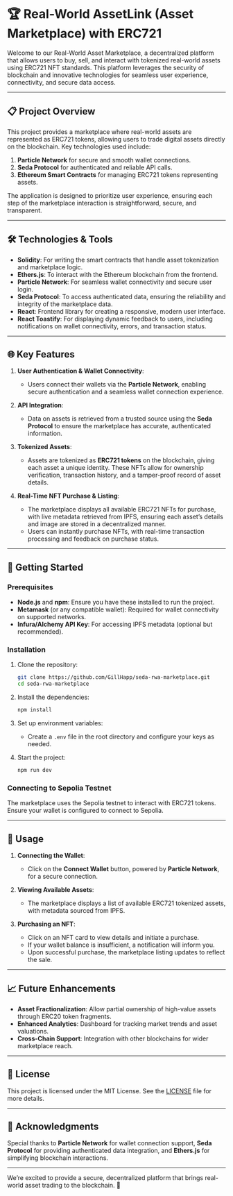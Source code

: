 

# 🏆 Real-World AssetLink (Asset Marketplace) with ERC721 

Welcome to our Real-World Asset Marketplace, a decentralized platform that allows users to buy, sell, and interact with tokenized real-world assets using ERC721 NFT standards. This platform leverages the security of blockchain and innovative technologies for seamless user experience, connectivity, and secure data access.

---

## 📋 Project Overview

This project provides a marketplace where real-world assets are represented as ERC721 tokens, allowing users to trade digital assets directly on the blockchain. Key technologies used include:

1. **Particle Network** for secure and smooth wallet connections.
2. **Seda Protocol** for authenticated and reliable API calls.
3. **Ethereum Smart Contracts** for managing ERC721 tokens representing assets.

The application is designed to prioritize user experience, ensuring each step of the marketplace interaction is straightforward, secure, and transparent.

---

## 🛠️ Technologies & Tools

- **Solidity**: For writing the smart contracts that handle asset tokenization and marketplace logic.
- **Ethers.js**: To interact with the Ethereum blockchain from the frontend.
- **Particle Network**: For seamless wallet connectivity and secure user login.
- **Seda Protocol**: To access authenticated data, ensuring the reliability and integrity of the marketplace data.
- **React**: Frontend library for creating a responsive, modern user interface.
- **React Toastify**: For displaying dynamic feedback to users, including notifications on wallet connectivity, errors, and transaction status.

---

## 🌐 Key Features

1. **User Authentication & Wallet Connectivity**:
   - Users connect their wallets via the **Particle Network**, enabling secure authentication and a seamless wallet connection experience.
   
2. **API Integration**:
   - Data on assets is retrieved from a trusted source using the **Seda Protocol** to ensure the marketplace has accurate, authenticated information.
   
3. **Tokenized Assets**:
   - Assets are tokenized as **ERC721 tokens** on the blockchain, giving each asset a unique identity. These NFTs allow for ownership verification, transaction history, and a tamper-proof record of asset details.
   
4. **Real-Time NFT Purchase & Listing**:
   - The marketplace displays all available ERC721 NFTs for purchase, with live metadata retrieved from IPFS, ensuring each asset’s details and image are stored in a decentralized manner.
   - Users can instantly purchase NFTs, with real-time transaction processing and feedback on purchase status.

---

## 🚀 Getting Started

### Prerequisites

- **Node.js** and **npm**: Ensure you have these installed to run the project.
- **Metamask** (or any compatible wallet): Required for wallet connectivity on supported networks.
- **Infura/Alchemy API Key**: For accessing IPFS metadata (optional but recommended).

### Installation

1. Clone the repository:

   ```bash
   git clone https://github.com/GillHapp/seda-rwa-marketplace.git
   cd seda-rwa-marketplace
   ```

2. Install the dependencies:

   ```bash
   npm install
   ```

3. Set up environment variables:

   - Create a `.env` file in the root directory and configure your keys as needed.

4. Start the project:

   ```bash
   npm run dev
   ```

### Connecting to Sepolia Testnet

The marketplace uses the Sepolia testnet to interact with ERC721 tokens. Ensure your wallet is configured to connect to Sepolia.

---

## 💼 Usage

1. **Connecting the Wallet**:
   - Click on the **Connect Wallet** button, powered by **Particle Network**, for a secure connection.
   
2. **Viewing Available Assets**:
   - The marketplace displays a list of available ERC721 tokenized assets, with metadata sourced from IPFS.

3. **Purchasing an NFT**:
   - Click on an NFT card to view details and initiate a purchase.
   - If your wallet balance is insufficient, a notification will inform you.
   - Upon successful purchase, the marketplace listing updates to reflect the sale.

---

## 📈 Future Enhancements

- **Asset Fractionalization**: Allow partial ownership of high-value assets through ERC20 token fragments.
- **Enhanced Analytics**: Dashboard for tracking market trends and asset valuations.
- **Cross-Chain Support**: Integration with other blockchains for wider marketplace reach.

---

## 📜 License

This project is licensed under the MIT License. See the [LICENSE](./LICENSE) file for more details.

---

## 🙌 Acknowledgments

Special thanks to **Particle Network** for wallet connection support, **Seda Protocol** for providing authenticated data integration, and **Ethers.js** for simplifying blockchain interactions.

--- 

We’re excited to provide a secure, decentralized platform that brings real-world asset trading to the blockchain. 🚀
